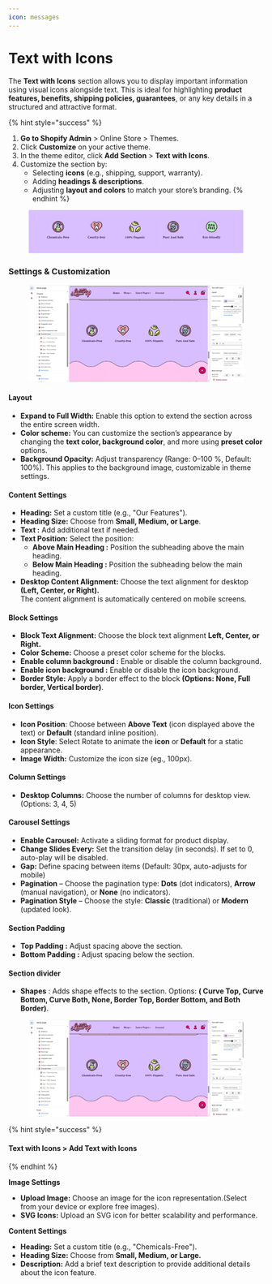 ```yaml
---
icon: messages
---
```


# Text with Icons

The **Text with Icons** section allows you to display important information using visual icons alongside text. This is ideal for highlighting **product features, benefits, shipping policies, guarantees**, or any key details in a structured and attractive format.

{% hint style="success" %}
1. **Go to Shopify Admin** > Online Store > Themes.
2. Click **Customize** on your active theme.
3. In the theme editor, click **Add Section** > **Text with Icons**.
4. Customize the section by:
   * Selecting **icons** (e.g., shipping, support, warranty).
   * Adding **headings & descriptions**.
   * Adjusting **layout and colors** to match your store’s branding.
{% endhint %}

<figure><img src="../.gitbook/assets/text_icons-01.jpg" alt=""><figcaption></figcaption></figure>

### **Settings & Customization**

<figure><img src="../.gitbook/assets/text-with-icon.png" alt=""><figcaption></figcaption></figure>

#### **Layout**

* **Expand to Full Width:** Enable this option to extend the section across the entire screen width.
* **Color scheme:** You can customize the section’s appearance by changing the **text color, background color**, and more using **preset color** options.
* **Background Opacity:** Adjust transparency (Range: 0–100 %, Default: 100%). This applies to the background image, customizable in theme settings.

#### **Content Settings**

* **Heading:** Set a custom title (e.g., "Our Features").
* **Heading Size:** Choose from **Small, Medium, or Large**.
* **Text :** Add additional text if needed.
* **Text Position:** Select the position:
  * **Above Main Heading :** Position the subheading above the main heading.
  * **Below Main Heading :** Position the subheading below the main heading.
* **Desktop Content Alignment:** Choose the text alignment for desktop **(Left, Center, or Right).**\
  The content alignment is automatically centered on mobile screens.

#### **Block Settings**

* **Block Text Alignment:** Choose the block text alignment **Left, Center, or Right.**
* **Color Scheme:** Choose a preset color scheme for the blocks.
* **Enable column background :** Enable or disable the column background.
* **Enable icon background :**  Enable or disable the icon background.
* **Border Style:** Apply a border effect to the block **(Options: None, Full border, Vertical border)**.

#### **Icon Settings**

* **Icon Position**: Choose between **Above Text** (icon displayed above the text) or **Default** (standard inline position).&#x20;
* **Icon Style**: Select Rotate to animate the **icon** or **Default** for a static appearance.
* **Image Width:** Customize the icon size (eg., 100px).

#### **Column Settings**

* **Desktop Columns:** Choose the number of columns for desktop view. (Options: 3, 4, 5)

#### **Carousel Settings**

* **Enable Carousel:** Activate a sliding format for product display.
* **Change Slides Every:** Set the transition delay (in seconds). If set to 0, auto-play will be disabled.
* **Gap:** Define spacing between items (Default: 30px, auto-adjusts for mobile)
* **Pagination** – Choose the pagination type: **Dots** (dot indicators), **Arrow** (manual navigation), or **None** (no indicators).
* **Pagination Style** – Choose the style: **Classic** (traditional) or **Modern** (updated look).

#### **Section Padding**

* **Top Padding :** Adjust spacing above the section.
  &#x20;
* **Bottom Padding :** Adjust spacing below the section.

#### Section divider

* **Shapes** : Adds shape effects to the section. Options: **( Curve Top, Curve Bottom, Curve Both, None, Border Top, Border Bottom, and Both Border)**.

<figure><img src="../.gitbook/assets/text-with-icon (1).png" alt=""><figcaption></figcaption></figure>

{% hint style="success" %}
#### **Text with Icons > Add Text with Icons**
{% endhint %}

**Image Settings**

* **Upload Image:** Choose an image for the icon representation.(Select from your device or explore free images).
* **SVG Icons:** Upload an SVG icon for better scalability and performance.

**Content Settings**

* **Heading:** Set a custom title (e.g., "Chemicals-Free").
* **Heading Size:** Choose from **Small, Medium, or Large.**
* **Description:** Add a brief text description to provide additional details about the icon feature.
